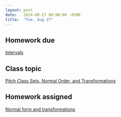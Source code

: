 ```yaml
---
layout: post
date:   2024-08-27 00:00:00 -0500
title:  "Tue, Aug 27"
---
```


## Homework due

[Intervals](https://viva.pressbooks.pub/openmusictheory/chapter/intervals-in-integer-notation/#assignments)

## Class topic

[Pitch Class Sets, Normal Order, and Transformations](https://viva.pressbooks.pub/openmusictheory/chapter/pc-sets-normal-order-and-transformations/)

## Homework assigned

[Normal form and transformations](https://viva.pressbooks.pub/openmusictheory/chapter/pc-sets-normal-order-and-transformations/#assignments)

